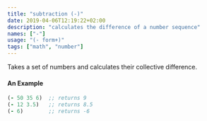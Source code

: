 ```yaml
---
title: "subtraction (-)"
date: 2019-04-06T12:19:22+02:00
description: "calculates the difference of a number sequence"
names: ["-"]
usage: "(- form+)"
tags: ["math", "number"]
---
```

Takes a set of numbers and calculates their collective difference.

#### An Example

```clojure
(- 50 35 6)  ;; returns 9
(- 12 3.5)   ;; returns 8.5
(- 6)        ;; returns -6
```
